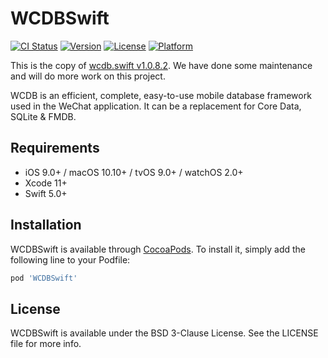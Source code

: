 # WCDBSwift

[![CI Status](https://img.shields.io/travis/codesanatorium/WCDB.Swift.svg?style=flat)](https://travis-ci.com/github/codesanatorium/WCDB.swift)
[![Version](https://img.shields.io/cocoapods/v/WCDBSwift.svg?style=flat)](https://cocoapods.org/pods/WCDBSwift)
[![License](https://img.shields.io/cocoapods/l/WCDBSwift.svg?style=flat)](https://cocoapods.org/pods/WCDBSwift)
[![Platform](https://img.shields.io/cocoapods/p/WCDBSwift.svg?style=flat)](https://cocoapods.org/pods/WCDBSwift)

This is the copy of [wcdb.swift v1.0.8.2](https://github.com/Tencent/wcdb/tree/v1.0.8.2). We have done some maintenance and will do more work on this project.

WCDB is an efficient, complete, easy-to-use mobile database framework used in the WeChat application. It can be a replacement for Core Data, SQLite & FMDB.

## Requirements

- iOS 9.0+ / macOS 10.10+ / tvOS 9.0+ / watchOS 2.0+
- Xcode 11+
- Swift 5.0+

## Installation

WCDBSwift is available through [CocoaPods](https://cocoapods.org). To install
it, simply add the following line to your Podfile:

```ruby
pod 'WCDBSwift'
```

## License

WCDBSwift is available under the BSD 3-Clause License. See the LICENSE file for more info.
